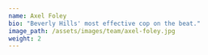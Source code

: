 ```yaml
---
name: Axel Foley
bio: "Beverly Hills' most effective cop on the beat."
image_path: /assets/images/team/axel-foley.jpg
weight: 2
---
```

